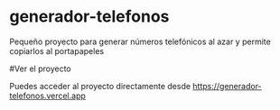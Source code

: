 # generador-telefonos

Pequeño proyecto para generar números telefónicos al azar y permite copiarlos al portapapeles

#Ver el proyecto

Puedes acceder al proyecto directamente desde https://generador-telefonos.vercel.app
